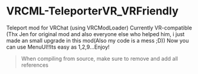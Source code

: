 # VRCML-TeleporterVR_VRFriendly
Teleport mod for VRChat (using VRCModLoader) Currently VR-compatible (Thx Jen for original mod and also everyone else who helped him, i just made an small upgrade in this mod(Also my code is a mess ;D))
Now you can use MenuUI!!Its easy as 1,2,9...Enjoy!
> When compiling from source, make sure to remove and add all references
